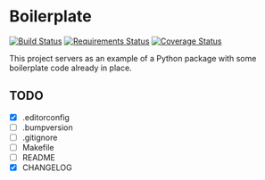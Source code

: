 Boilerplate
===========

[![Build Status](https://travis-ci.org/ateliedocodigo/python-module-boilerplate.svg?branch=master)](https://travis-ci.org/ateliedocodigo/python-module-boilerplate)
[![Requirements Status](https://requires.io/github/ateliedocodigo/python-module-boilerplate/requirements.svg?branch=master)](https://requires.io/github/ateliedocodigo/python-module-boilerplate/requirements/?branch=master)
[![Coverage Status](https://coveralls.io/repos/github/ateliedocodigo/python-module-boilerplate/badge.svg?branch=master)](https://coveralls.io/github/ateliedocodigo/python-module-boilerplate?branch=master)

This project servers as an example of a Python package with some boilerplate
code already in place.

TODO
----

* [x] .editorconfig
* [ ] .bumpversion
* [ ] .gitignore
* [ ] Makefile
* [ ] README
* [x] CHANGELOG

